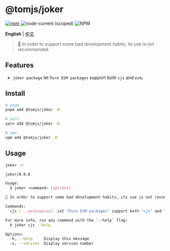 # @tomjs/joker

[![npm](https://img.shields.io/npm/v/@tomjs/joker)](https://www.npmjs.com/package/@tomjs/joker) ![node-current (scoped)](https://img.shields.io/node/v/@tomjs/joker) ![NPM](https://img.shields.io/npm/l/@tomjs/joker)

**English** | [中文](./README.zh_CN.md)

> 🤡 In order to support some bad development habits, its use is not recommended.

## Features

- `joker package` let `Pure ESM packages` support both `cjs` and `esm`;

## Install

```bash
# pnpm
pnpm add @tomjs/joker -D

# yarn
yarn add @tomjs/joker -D

# npm
npm add @tomjs/joker -D
```

## Usage

```bash
joker -h

joker/0.0.0

Usage:
  $ joker <command> [options]

🤡 In order to support some bad development habits, its use is not recommended.

Commands:
  cjs [...workspaces]  Let "Pure ESM packages" support both "cjs" and "esm"

For more info, run any command with the `--help` flag:
  $ joker cjs --help

Options:
  -h, --help     Display this message
  -v, --version  Display version number
```

